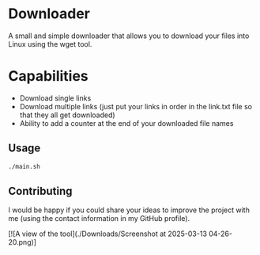 # Downloader

A small and simple downloader that allows you to download your files into Linux using the wget tool.

# Capabilities
+ Download single links
+ Download multiple links (just put your links in order in the link.txt file so that they all get downloaded)
+ Ability to add a counter at the end of your downloaded file names

## Usage

```bash
./main.sh
```

## Contributing

I would be happy if you could share your ideas to improve the project with me (using the contact information in my GitHub profile).



[![A view of the tool](./Downloads/Screenshot at 2025-03-13 04-26-20.png)]
